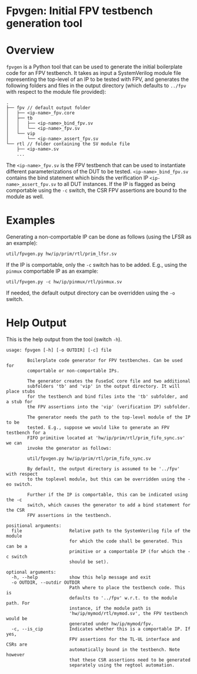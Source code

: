 # Fpvgen: Initial FPV testbench generation tool

# Overview

`fpvgen` is a Python tool that can be used to generate the initial boilerplate code for an FPV testbench.
It takes as input a SystemVerilog module file representing the top-level of an IP to be tested with FPV, and generates the following folders and files in the output directory (which defaults to `../fpv` with respect to the module file provided):
```console
.
├── fpv // default output folder
│   ├── <ip-name>_fpv.core
│   ├── tb
│   │   ├── <ip-name>_bind_fpv.sv
│   │   └── <ip-name>_fpv.sv
│   └── vip
│       └── <ip-name>_assert_fpv.sv
└── rtl // folder containing the SV module file
    ├── <ip-name>.sv
    ...
```
The `<ip-name>_fpv.sv` is the FPV testbench that can be used to instantiate different parameterizations of the DUT to be tested.
`<ip-name>_bind_fpv.sv` contains the bind statement which binds the verification IP `<ip-name>_assert_fpv.sv` to all DUT instances.
If the IP is flagged as being comportable using the `-c` switch, the CSR FPV assertions are bound to the module as well.

# Examples
Generating a non-comportable IP can be done as follows (using the LFSR as an example):
```console
util/fpvgen.py hw/ip/prim/rtl/prim_lfsr.sv
```

If the IP is comportable, only the `-c` switch has to be added.
E.g., using the `pinmux` comportable IP as an example:
```console
util/fpvgen.py -c hw/ip/pinmux/rtl/pinmux.sv
```

If needed, the default output directory can be overridden using the `-o` switch.

# Help Output
This is the help output from the tool (switch `-h`).
```console
usage: fpvgen [-h] [-o OUTDIR] [-c] file

        Boilerplate code generator for FPV testbenches. Can be used for
        comportable or non-comportable IPs.

        The generator creates the FuseSoC core file and two additional
        subfolders 'tb' and 'vip' in the output directory. It will place stubs
        for the testbench and bind files into the 'tb' subfolder, and a stub for
        the FPV assertions into the 'vip' (verification IP) subfolder.

        The generator needs the path to the top-level module of the IP to be
        tested. E.g., suppose we would like to generate an FPV testbench for a
        FIFO primitive located at 'hw/ip/prim/rtl/prim_fifo_sync.sv' we can
        invoke the generator as follows:

        util/fpvgen.py hw/ip/prim/rtl/prim_fifo_sync.sv

        By default, the output directory is assumed to be '../fpv' with respect
        to the toplevel module, but this can be overridden using the -eo switch.

        Further if the IP is comportable, this can be indicated using the -c
        switch, which causes the generator to add a bind statement for the CSR
        FPV assertions in the testbench.

positional arguments:
  file                  Relative path to the SystemVerilog file of the module
                        for which the code shall be generated. This can be a
                        primitive or a comportable IP (for which the -c switch
                        should be set).

optional arguments:
  -h, --help            show this help message and exit
  -o OUTDIR, --outdir OUTDIR
                        Path where to place the testbench code. This is
                        defaults to '../fpv' w.r.t. to the module path. For
                        instance, if the module path is
                        'hw/ip/mymod/rtl/mymod.sv', the FPV testbench would be
                        generated under hw/ip/mymod/fpv.
  -c, --is_cip          Indicates whether this is a comportable IP. If yes,
                        FPV assertions for the TL-UL interface and CSRs are
                        automatically bound in the testbench. Note however
                        that these CSR assertions need to be generated
                        separately using the regtool automation.
```
